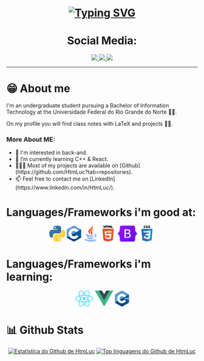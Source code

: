 <!-- GIF de apresentação -->
<h1 align="center">
  <a href="https://git.io/typing-svg"><img src="https://readme-typing-svg.demolab.com?font=Fira+Code&pause=1000&color=2AA889&center=true&vCenter=true&random=false&width=435&lines=Hey+there!+%F0%9F%91%8B;I'm+Lucas+Medeiros." alt="Typing SVG" /></a>
</h1>

<!-- Icones das redes sociais -->
<h1 align="center">Social Media:</h1>
<p align="center">
  <a href="https://www.instagram.com/lusca_vvv">
    <img loading="lazy" src="https://img.shields.io/badge/-Instagram-%23E4405F?style=for-the-badge&logo=instagram&logoColor=white" target="_blank">
  </a>
  <a href="https://www.linkedin.com/in/HtmLuc">
    <img src="https://img.shields.io/badge/-LinkedIn-%230077B5?style=for-the-badge&logo=linkedin&logoColor=white">
  </a>
  <a href="mailto:lucasvdmedeiros.dev@gmail.com">
    <img src="https://img.shields.io/badge/Gmail-D14836?style=for-the-badge&logo=gmail&logoColor=white">
  </a>
</p>

<hr>

<!-- Descrição sobre mim -->
<h1>😁 About me</h1>
<p aling="center">I'm an undergraduate student pursuing a Bachelor of Information Technology at the Universidade Federal do Rio Grande do Norte 🧑‍🎓.</p>
<p aling="center">On my profile you will find class notes with LaTeX and projects 👨‍💻.</p>

### More About ME:
<ul>
  <li>
    🔭 I'm interested in back-and.
  </li>
  <li>
    🌱 I’m currently learning C++ & React.
  </li>
  <li>
    👨🏻‍💻 Most of my projects are available on [Github](https://github.com/HtmLuc?tab=repositories).
  </li>
  <li>
    📫 Feel free to contact me on [LinkedIn](https://www.linkedin.com/in/HtmLuc/).
  </li>
</ul>

<!-- Linguagens/framewrks -->
<h1>Languages/Frameworks i'm good at:</h1>
<p align="center">
  <code><a href="https://www.python.org/"><img alt="Python" title="Python" src="./assets/python.png" height="42"></a></code>
  <code><a href="https://www.w3schools.com/c/c_intro.php"><img alt="C" title="C" src="./assets/C.png" height="42"></a></code>
  <code><a href="https://www.java.com/en/"><img alt="Java" title="Java" src="./assets/java.png" height="42"></a></code>
  <code><a href="https://en.wikipedia.org/wiki/HTML"><img alt="HTML 5" title="HTML 5" src="./assets/html.png" height="42"></a></code>
  <code><a href="https://getbootstrap.com"><img alt="Bootstrap" title="Bootstrap" src="./assets/Bootstrap_logo.png" height="42"></a></code>
  <code><a href="https://www.w3.org/Style/CSS/Overview.en.html"><img alt="CSS 3" title="CSS 3" src="./assets/css.png" height="42"></a></code>
</p>

<h1>Languages/Frameworks i'm learning:</h1>
<p align="center">
  <code><a href="https://reactjs.org/"><img alt="ReactJS" title="ReactJS" src="./assets/react.png" height="42"></a></code>
  <code><a href="https://vuejs.org/"><img alt="Vue" title="Vue" src="./assets/vue.png" height="42"></a></code>
  <code><a href="https://en.wikipedia.org/wiki/C%2B%2B"><img alt="C++" title="C++" src="./assets/C++.png" height="42"></a></code>
</p>
<!-- Seção de estatísticas do github -->
<h1>📊 Github Stats</h1>
<p align="center">
  <a href="https://github.com/anuraghazra/github-readme-stats"><img alt="Estatística do Github de HtmLuc" src="https://github-readme-stats.vercel.app/api?username=HtmLuc&show_icons=true&count_private=true&theme=gotham&border_radius=10"height="192px"/></a>
  <a href="https://github.com/anuraghazra/github-readme-stats"><img alt="Top linguagens do Github de HtmLuc" src="https://github-readme-stats.vercel.app/api/top-langs/?username=HtmLuc&langs_count=8&layout=compact&theme=gotham&border_radius=10" height="192px"/></a>
</p>
